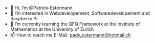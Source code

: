 - 👋 Hi, I’m @Patrick-Estermann
- 👀 I’m interested in Webdevelopement, Softwaredevelopement and Raspberry Pi.
- 🌱 I’m currently learning the QFQ Framework at the Institute of Mathematics at the University of Zurich
- 📫 How to reach me 
  E-Mail: pady_estermann@hotmail.ch
  

